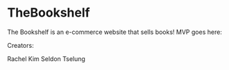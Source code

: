 # TheBookshelf

The Bookshelf is an e-commerce website that sells books!
MVP goes here:

Creators:

Rachel Kim
Seldon Tselung
